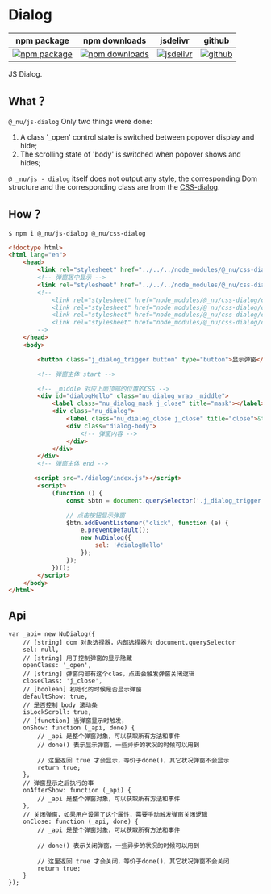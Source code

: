 # Dialog

| npm package| npm downloads| jsdelivr |  github |
| --------------- | ------------------------------ | ------ | ----------------------- |
| [![npm package][npm-badge]][npm-url] | [![npm downloads][npm-downloads]][npm-url] | [![jsdelivr][jsdelivr-badge]][jsdelivr-url] | [![github][git-badge]][git-url] |


JS Dialog.

[npm-badge]: https://img.shields.io/npm/v/@_nu/js-dialog.svg
[npm-url]: https://www.npmjs.org/package/@_nu/js-dialog
[npm-downloads]: https://img.shields.io/npm/dw/@_nu/js-dialog
[git-url]: https://github.com/nu-system/js-dialog
[git-badge]: https://img.shields.io/github/stars/nu-system/js-dialog.svg?style=social
[jsdelivr-badge]: https://data.jsdelivr.com/v1/package/npm/@_nu/js-dialog/badge
[jsdelivr-url]: https://www.jsdelivr.com/package/npm/@_nu/js-dialog


## What？

`@_nu/js-dialog` Only two things were done:

1. A class '_open' control state is switched between popover display and hide;
2. The scrolling state of 'body' is switched when popover shows and hides;

`@ _nu/js - dialog` itself does not output any style, the corresponding Dom structure and the corresponding class are from the [CSS-dialog](https://nu-system.github.io/css/dialog/).

## How？

```
$ npm i @_nu/js-dialog @_nu/css-dialog
```

```HTML
<!doctype html>
<html lang="en">
    <head>
        <link rel="stylesheet" href="../../../node_modules/@_nu/css-dialog/css/core.css">
        <!-- 弹窗居中显示 -->
        <link rel="stylesheet" href="../../../node_modules/@_nu/css-dialog/css/position/middle.css">
        <!-- 
            <link rel="stylesheet" href="node_modules/@_nu/css-dialog/css/position/top.css">
            <link rel="stylesheet" href="node_modules/@_nu/css-dialog/css/position/right.css">
            <link rel="stylesheet" href="node_modules/@_nu/css-dialog/css/position/bottom.css">
            <link rel="stylesheet" href="node_modules/@_nu/css-dialog/css/position/left.css"> 
        -->
    </head>
    <body>

        <button class="j_dialog_trigger button" type="button">显示弹窗</button>

        <!-- 弹窗主体 start -->

        <!-- _middle 对应上面顶部的位置的CSS -->
        <div id="dialogHello" class="nu_dialog_wrap _middle">
            <label class="nu_dialog_mask j_close" title="mask"></label>
            <div class="nu_dialog">
                <label class="nu_dialog_close j_close" title="close">&times;</label>
                <div class="dialog-body">
                    <!-- 弹窗内容 -->
                </div>
            </div>
        </div>
        <!-- 弹窗主体 end -->

       <script src="./dialog/index.js"></script>
        <script>
            (function () {
                const $btn = document.querySelector('.j_dialog_trigger');

                // 点击按钮显示弹窗
                $btn.addEventListener("click", function (e) {
                    e.preventDefault();
                    new NuDialog({
                        sel: '#dialogHello'
                    });
                });
            })();
        </script>
    </body>
</html>
```

## Api

```JS
var _api= new NuDialog({
    // [string] dom 对象选择器，内部选择器为 document.querySelector
    sel: null,  
    // [string] 用于控制弹窗的显示隐藏
    openClass: '_open', 
    // [string] 弹窗内部有这个clas，点击会触发弹窗关闭逻辑
    closeClass: 'j_close',
    // [boolean] 初始化的时候是否显示弹窗
    defaultShow: true,
    // 是否控制 body 滚动条
    isLockScroll: true,
    // [function] 当弹窗显示时触发，
    onShow: function (_api, done) {
        // _api 是整个弹窗对象，可以获取所有方法和事件
        // done() 表示显示弹窗，一些异步的状况的时候可以用到

        // 这里返回 true 才会显示，等价于done()，其它状况弹窗不会显示
        return true;
    },
    // 弹窗显示之后执行的事
    onAfterShow: function (_api) {
        // _api 是整个弹窗对象，可以获取所有方法和事件
    },
    // 关闭弹窗，如果用户设置了这个属性，需要手动触发弹窗关闭逻辑
    onClose: function (_api, done) {
        // _api 是整个弹窗对象，可以获取所有方法和事件

        // done() 表示关闭弹窗，一些异步的状况的时候可以用到

        // 这里返回 true 才会关闭，等价于done()，其它状况弹窗不会关闭
        return true;
    }
});

```
